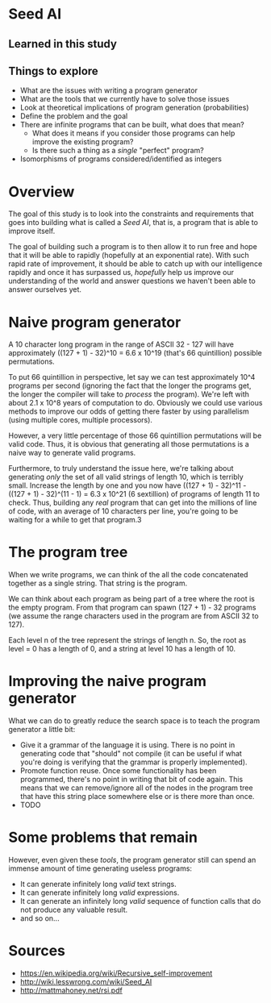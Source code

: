 # Seed AI

## Learned in this study

## Things to explore

* What are the issues with writing a program generator
* What are the tools that we currently have to solve those issues
* Look at theoretical implications of program generation (probabilities)
* Define the problem and the goal
* There are infinite programs that can be built, what does that mean?
    * What does it means if you consider those programs can help improve the existing program?
    * Is there such a thing as a *single* "perfect" program?
* Isomorphisms of programs considered/identified as integers

# Overview

The goal of this study is to look into the constraints and requirements that goes into building what is called a *Seed AI*, that is, a program that is able to improve itself.

The goal of building such a program is to then allow it to run free and hope that it will be able to rapidly (hopefully at an exponential rate). With such rapid rate of improvement, it should be able to catch up with our intelligence rapidly and once it has surpassed us, *hopefully* help us improve our understanding of the world and answer questions we haven't been able to answer ourselves yet.

# Naive program generator

A 10 character long program in the range of ASCII 32 - 127 will have approximately ((127 + 1) - 32)^10 = 6.6 x 10^19 (that's 66 quintillion) possible permutations.

To put 66 quintillion in perspective, let say we can test approximately 10^4 programs per second (ignoring the fact that the longer the programs get, the longer the compiler will take to *process* the program). We're left with about 2.1 x 10^8 years of computation to do. Obviously we could use various methods to improve our odds of getting there faster by using parallelism (using multiple cores, multiple processors).

However, a very little percentage of those 66 quintillion permutations will be valid code. Thus, it is obvious that generating all those permutations is a naive way to generate valid programs.

Furthermore, to truly understand the issue here, we're talking about generating *only* the set of all valid strings of length 10, which is terribly small. Increase the length by one and you now have ((127 + 1) - 32)^11 - ((127 + 1) - 32)^(11 - 1) = 6.3 x 10^21 (6 sextillion) of programs of length 11 to check. Thus, building any *real* program that can get into the millions of line of code, with an average of 10 characters per line, you're going to be waiting for a while to get that program.3

# The program tree

When we write programs, we can think of the all the code concatenated together as a single string. That string is the program.

We can think about each program as being part of a tree where the root is the empty program. From that program can spawn (127 + 1) - 32 programs (we assume the range characters used in the program are from ASCII 32 to 127).

Each level n of the tree represent the strings of length n. So, the root as level = 0 has a length of 0, and a string at level 10 has a length of 10.

# Improving the naive program generator

What we can do to greatly reduce the search space is to teach the program generator a little bit:

* Give it a grammar of the language it is using. There is no point in generating code that "should" not compile (it can be useful if what you're doing is verifying that the grammar is properly implemented).
* Promote function reuse. Once some functionality has been programmed, there's no point in writing that bit of code again. This means that we can remove/ignore all of the nodes in the program tree that have this string place somewhere else or is there more than once.
* TODO

# Some problems that remain

However, even given these *tools*, the program generator still can spend an immense amount of time generating useless programs:

* It can generate infinitely long *valid* text strings.
* It can generate infinitely long *valid* expressions.
* It can generate an infinitely long *valid* sequence of function calls that do not produce any valuable result.
* and so on...

# Sources

* https://en.wikipedia.org/wiki/Recursive_self-improvement
* http://wiki.lesswrong.com/wiki/Seed_AI
* http://mattmahoney.net/rsi.pdf